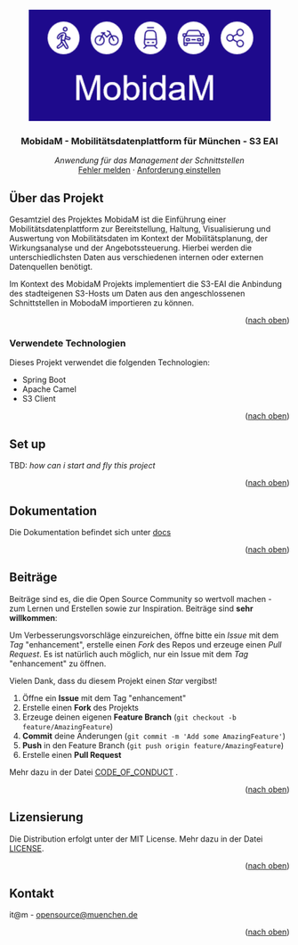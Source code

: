 <div id="top"></div>

<!-- PROJECT SHIELDS -->

<!-- END OF PROJECT SHIELDS -->

<!-- PROJECT LOGO -->
<br />
<div align="center">
  <a href="#">
    <img src="/images/logo.png" alt="Logo" height="200">
  </a>

<h3 align="center">MobidaM - Mobilitätsdatenplattform für München - S3 EAI</i></h3>

  <p align="center">
    <i>Anwendung für das Management der Schnittstellen</i>
        <br /><a href="https://https://github.com/it-at-m/mobidam-s3-eai/issues">Fehler melden</a>
    ·
    <a href="https://https://github.com/it-at-m/mobidam-s3-eai/issues">Anforderung einstellen</a>
  </p>
</div>

<!-- ABOUT THE PROJECT -->

## Über das Projekt

Gesamtziel des Projektes MobidaM ist die Einführung einer Mobilitätsdatenplattform zur Bereitstellung, Haltung, Visualisierung und Auswertung von Mobilitätsdaten im Kontext der Mobilitätsplanung, der Wirkungsanalyse und der Angebotssteuerung. Hierbei werden die unterschiedlichsten Daten aus verschiedenen internen oder externen Datenquellen benötigt. 

Im Kontext des MobidaM Projekts implementiert die S3-EAI die Anbindung des stadteigenen S3-Hosts um Daten aus den angeschlossenen Schnittstellen in MobodaM importieren zu können. 

<p align="right">(<a href="#top">nach oben</a>)</p>

### Verwendete Technologien

Dieses Projekt verwendet die folgenden Technologien:

-   Spring Boot
-   Apache Camel
  - S3 Client

<p align="right">(<a href="#top">nach oben</a>)</p>

## Set up

TBD: _how can i start and fly this project_

<p align="right">(<a href="#top">nach oben</a>)</p>


## Dokumentation

<!--*what insights do you have to tell*-->

Die Dokumentation befindet sich unter <a href="https://github.com/it-at-m/mobidam-s3-eai/tree/dev/docs">docs</a>

<p align="right">(<a href="#top">nach oben</a>)</p>

<!-- CONTRIBUTING -->

## Beiträge

Beiträge sind es, die die Open Source Community so wertvoll machen - zum Lernen und Erstellen sowie zur Inspiration.
Beiträge sind **sehr willkommen**:

Um Verbesserungsvorschläge einzureichen, öffne bitte ein _Issue_ mit dem _Tag_ "enhancement", erstelle einen _Fork_ des
Repos und
erzeuge einen _Pull Request_. Es ist natürlich auch möglich, nur ein Issue mit dem _Tag_ "enhancement" zu öffnen.

Vielen Dank, dass du diesem Projekt einen _Star_ vergibst!

1. Öffne ein **Issue** mit dem Tag "enhancement"
2. Erstelle einen **Fork** des Projekts
3. Erzeuge deinen eigenen **Feature Branch** (`git checkout -b feature/AmazingFeature`)
4. **Commit** deine Änderungen (`git commit -m 'Add some AmazingFeature'`)
5. **Push** in den Feature Branch (`git push origin feature/AmazingFeature`)
6. Erstelle einen **Pull Request**

Mehr dazu in der Datei [CODE_OF_CONDUCT](/CODE_OF_CONDUCT.md) .

<p align="right">(<a href="#top">nach oben</a>)</p>

<!-- LICENSE -->

## Lizensierung

Die Distribution erfolgt unter der MIT License. Mehr dazu in der Datei [LICENSE](/LICENSE).

<p align="right">(<a href="#top">nach oben</a>)</p>

<!-- CONTACT -->

## Kontakt

it@m - opensource@muenchen.de

<p align="right">(<a href="#top">nach oben</a>)</p>

<!-- MARKDOWN LINKS & IMAGES -->
<!-- https://www.markdownguide.org/basic-syntax/#reference-style-links -->

